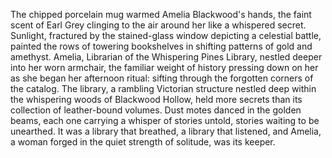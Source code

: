 The chipped porcelain mug warmed Amelia Blackwood's hands, the faint scent of Earl Grey clinging to the air around her like a whispered secret.  Sunlight, fractured by the stained-glass window depicting a celestial battle, painted the rows of towering bookshelves in shifting patterns of gold and amethyst.  Amelia, Librarian of the Whispering Pines Library, nestled deeper into her worn armchair, the familiar weight of history pressing down on her as she began her afternoon ritual: sifting through the forgotten corners of the catalog.  The library, a rambling Victorian structure nestled deep within the whispering woods of Blackwood Hollow, held more secrets than its collection of leather-bound volumes.  Dust motes danced in the golden beams, each one carrying a whisper of stories untold, stories waiting to be unearthed.  It was a library that breathed, a library that listened, and Amelia, a woman forged in the quiet strength of solitude, was its keeper.
